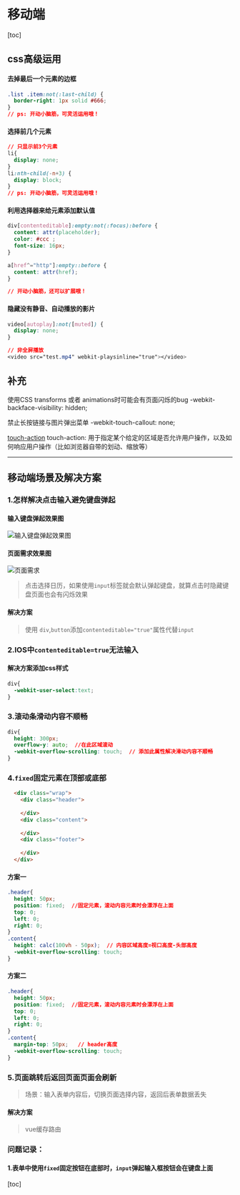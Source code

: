 # 移动端
[toc]
## css高级运用
#### 去掉最后一个元素的边框
```css
.list .item:not(:last-child) {
  border-right: 1px solid #666;
}
// ps: 开动小脑筋，可灵活运用哦！
```


#### 选择前几个元素
```css
// 只显示前3个元素
li{
  display: none;
}
li:nth-child(-n+3) {
  display: block;
}
// ps: 开动小脑筋，可灵活运用哦！
```

#### 利用选择器来给元素添加默认值
```css
div[contenteditable]:empty:not(:focus):before {
  content: attr(placeholder);
  color: #ccc ;
  font-size: 16px;
}

a[href^="http"]:empty::before {
  content: attr(href);
}

// 开动小脑筋，还可以扩展哦！
```


#### 隐藏没有静音、自动播放的影片
```css
video[autoplay]:not([muted]) {
  display: none;
}

// 非全屏播放
<video src="test.mp4" webkit-playsinline="true"></video>
```

## 补充
使用CSS transforms 或者 animations时可能会有页面闪烁的bug
-webkit-backface-visibility: hidden;

禁止长按链接与图片弹出菜单
-webkit-touch-callout: none;

[touch-action](https://developer.mozilla.org/zh-CN/docs/Web/CSS/touch-action)
touch-action: 用于指定某个给定的区域是否允许用户操作，以及如何响应用户操作（比如浏览器自带的划动、缩放等）

---------

## 移动端场景及解决方案
### 1.怎样解决点击输入避免键盘弹起
#### 输入键盘弹起效果图
![输入键盘弹起效果图](./images/keyboard1.png)

#### 页面需求效果图
![页面需求](./images/keyboard2.png)

> 点击选择日历，如果使用`input`标签就会默认弹起键盘，就算点击时隐藏键盘页面也会有闪烁效果

#### 解决方案
> 使用 `div`,`button`添加`contenteditable="true"`属性代替`input`

### 2.IOS中`contenteditable=true`无法输入

#### 解决方案添加css样式
```css
div{  
  -webkit-user-select:text;
}
```

### 3.滚动条滑动内容不顺畅

```css
div{  
  height: 300px;
  overflow-y: auto;  //在此区域滚动
  -webkit-overflow-scrolling: touch;  // 添加此属性解决滑动内容不顺畅
}
```

### 4.`fixed`固定元素在顶部或底部
```html
  <div class="wrap">
    <div class="header">
    
    </div>
    <div class="content">
    
    </div>
    <div class="footer">
    
    </div>
  </div>
```
#### 方案一
```css
.header{  
  height: 50px;
  position: fixed;  //固定元素，滚动内容元素时会漂浮在上面
  top: 0;
  left: 0;
  right: 0;
}
.content{  
  height: calc(100vh - 50px);  // 内容区域高度=视口高度-头部高度
  -webkit-overflow-scrolling: touch;
}
```

#### 方案二
```css
.header{  
  height: 50px;
  position: fixed;  //固定元素，滚动内容元素时会漂浮在上面
  top: 0;
  left: 0;
  right: 0;
}
.content{  
  margin-top: 50px;   // header高度
  -webkit-overflow-scrolling: touch;
}
```

### 5.页面跳转后返回页面页面会刷新
> 场景：输入表单内容后，切换页面选择内容，返回后表单数据丢失

#### 解决方案
> vue缓存路由




### 问题记录：
#### 1.表单中使用`fixed`固定按钮在底部时，`input`弹起输入框按钮会在键盘上面

[toc]